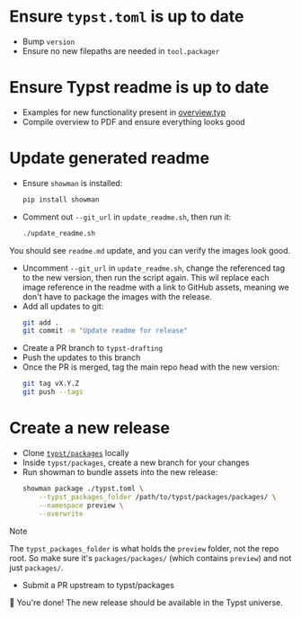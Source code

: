 # Ensure `typst.toml` is up to date
-  Bump `version`
-  Ensure no new filepaths are needed in `tool.packager`

# Ensure Typst readme is up to date
-  Examples for new functionality present in [overview.typ](./docs/overview/main.typ)
-  Compile overview to PDF and ensure everything looks good

# Update generated readme
- Ensure `showman` is installed:
    ```sh
    pip install showman
    ```
-  Comment out `--git_url` in `update_readme.sh`, then run it:
    ```sh
    ./update_readme.sh
    ```
You should see `readme.md` update, and you can verify the images look good.
-  Uncomment `--git_url` in `update_readme.sh`, change the referenced tag to the new version, then run the script again. This wil replace each image reference in the readme with a link to GitHub assets, meaning we don't have to package the images with the release.
-  Add all updates to git:
    ```sh
    git add .
    git commit -m "Update readme for release"
    ```
- Create a PR branch to `typst-drafting`
-  Push the updates to this branch
-  Once the PR is merged, tag the main repo head with the new version:
    ```sh
    git tag vX.Y.Z
    git push --tags
    ```

# Create a new release
- Clone [`typst/packages`](https://github.com/typst/packages) locally
- Inside `typst/packages`, create a new branch for your changes
- Run showman to bundle assets into the new release:
    ```sh
    showman package ./typst.toml \
        --typst_packages_folder /path/to/typst/packages/packages/ \
        --namespace preview \
        --overwrite
    ```

> [!NOTE]
> The `typst_packages_folder` is what holds the `preview` folder, not the repo root. So make sure it's `packages/packages/` (which contains `preview`) and not just `packages/`.

- Submit a PR upstream to typst/packages

🎉 You're done! The new release should be available in the Typst universe.
